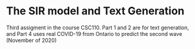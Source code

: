 # The SIR model and Text Generation
 Third assigment in the course CSC110. Part 1 and 2 are for text generation, and Part 4 uses real COVID-19 from Ontario to predict the second wave (November of 2020)
